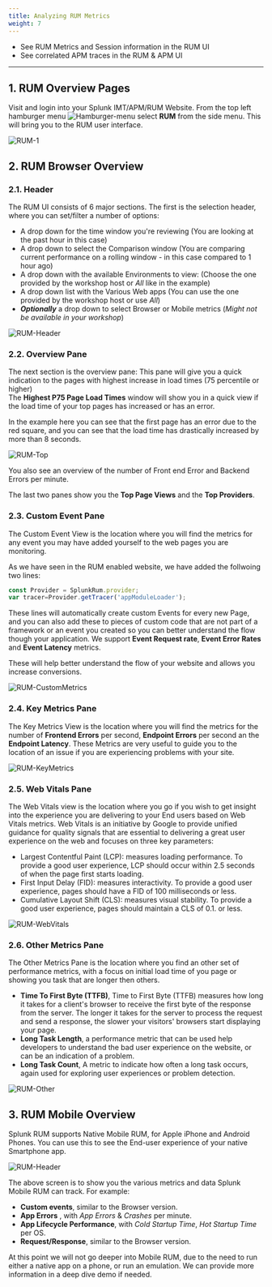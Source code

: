 ```yaml
---
title: Analyzing RUM Metrics
weight: 7
---
```


* See RUM Metrics and Session information in the RUM UI
* See correlated APM traces in the RUM & APM UI

---

## 1. RUM Overview Pages

Visit and login into your Splunk IMT/APM/RUM Website. From the top left hamburger menu ![Hamburger-menu](../images/dashboards/Hamburgermenu.png) select **RUM** from the side menu. This will bring you to the RUM user interface.

![RUM-1](../../images/RUM-1.png)

## 2. RUM Browser Overview

### 2.1. Header

The RUM UI consists of 6 major sections. The first is the selection header, where you can set/filter a number of options:

* A drop down for the time window you're reviewing (You are looking at the past hour in this case)
* A drop down to select the Comparison window (You are comparing current performance on a rolling window   - in this case compared to 1 hour ago)
* A drop down with the available Environments to view:  (Choose the one provided by the workshop host or *All* like in the example)
* A drop down list with the Various Web apps (You can use the one provided by the workshop host or use *All*)
* ***Optionally*** a drop down to select Browser or Mobile metrics (*Might not be available in your workshop*)

![RUM-Header](../../images/RUM-Header.png)

### 2.2. Overview Pane

The next section is the overview pane:
This pane will give you a quick indication to the pages with highest increase in load times (75 percentile or higher)  
The **Highest P75 Page Load Times** window will show you in a quick view if the load time of your top pages has increased or has an error.

In the example here you can see that the first page has an error due to the red square, and you can see that the load time has drastically increased by more than 8 seconds.

![RUM-Top](../../images/RUM-TOP.png)

You also see an overview of the number of Front end Error and Backend Errors  per minute.

The last two panes show you the **Top Page Views** and the **Top Providers**.

### 2.3. Custom Event Pane

The Custom Event View is the location where you will find the metrics for any event you may have added yourself to the web pages you are monitoring.

As we have seen in the RUM enabled website, we have added the follwoing two lines:

```javascript
const Provider = SplunkRum.provider;
var tracer=Provider.getTracer('appModuleLoader');
```

These lines  will automatically create custom Events for every new Page, and you can also add these to pieces of custom code that are not part of a framework or an event you created so you can better understand the flow though your application.
We support **Event Request rate**, **Event Error Rates** and **Event Latency** metrics.

These will help better understand the flow of your website and allows you increase conversions.

![RUM-CustomMetrics](../../images/RUM-Custom-Events.png)

### 2.4. Key Metrics Pane

The Key Metrics View is the location where you will find the metrics for the number of
**Frontend Errors** per second, **Endpoint Errors** per second an the **Endpoint Latency**.
These Metrics are very useful to guide you to the location of an issue if you are experiencing problems with your site.

![RUM-KeyMetrics](../../images/RUM-Key-Metrics.png)

### 2.5. Web Vitals Pane

The Web Vitals view is the location where you go if you wish to get insight into the experience you are delivering to your End users based on Web Vitals metrics.
Web Vitals is an initiative by Google to provide unified guidance for quality signals that are essential to delivering a great user experience on the web and focuses on three key parameters:

* Largest Contentful Paint (LCP): measures loading performance. To provide a good user experience, LCP should occur within 2.5 seconds of when the page first starts loading.
* First Input Delay (FID): measures interactivity. To provide a good user experience, pages should have a FID of 100 milliseconds or less.
* Cumulative Layout Shift (CLS): measures visual stability. To provide a good user experience, pages should maintain a CLS of 0.1. or less.

![RUM-WebVitals](../../images/RUM-Web-Vitals.png)

### 2.6. Other Metrics Pane

The Other Metrics Pane is the location where you find an other set of performance metrics, with a focus on initial load time of you page or showing you task that are longer then others.

* **Time To First Byte (TTFB)**, Time to First Byte (TTFB) measures how long it takes for a client's browser to receive the first byte of the response from the server. The longer it takes for the server to process the request and send a response, the slower your visitors' browsers start displaying your page.
* **Long Task Length**, a performance metric that can be used help developers to understand the bad user experience on the website, or can be an indication of a problem.
* **Long Task Count**, A metric to indicate how often a long task occurs, again used for exploring user experiences or problem detection.

![RUM-Other](../../images/RUM-Other.png)

## 3. RUM Mobile Overview

Splunk RUM supports Native Mobile RUM, for Apple iPhone and Android Phones. You can use this to see the End-user experience of your native Smartphone app.

![RUM-Header](../../images/RUM-Mobile.png)

The above screen is to show you the various metrics and data Splunk Mobile RUM can track. For example:

* **Custom events**, similar to the Browser version.
* **App Errors** , with *App Errors* & *Crashes* per minute.
* **App Lifecycle Performance**, with *Cold Startup Time*, *Hot Startup Time* per OS.
* **Request/Response**, similar to the Browser version.

At this point we will not go deeper into Mobile RUM, due to the need to run either a native app on a phone, or run an emulation. We can provide more information in a deep dive demo if needed.
